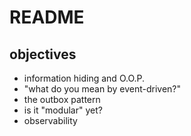 # README 

## objectives 

* information hiding and O.O.P.
* "what do you mean by event-driven?"
* the outbox pattern 
* is it "modular" yet? 
* observability 